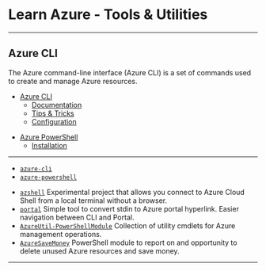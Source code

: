 # Learn Azure - Tools & Utilities

---

## Azure CLI

The Azure command-line interface (Azure CLI) is a set of commands used to create and manage Azure resources.

* [Azure CLI](https://docs.microsoft.com/en-us/cli/azure/?view=azure-cli-latest)
  * [Documentation](https://github.com/MicrosoftDocs/azure-docs-cli)
  * [Tips & Tricks](https://docs.microsoft.com/en-us/cli/azure/use-cli-effectively)
  * [Configuration](https://samcogan.com/improving-the-terminal-experience-for-working-with-azure/)

[](.)

* [Azure PowerShell](https://docs.microsoft.com/en-us/powershell/azure/)
  * [Installation](https://docs.microsoft.com/en-us/powershell/azure/install-az-ps)

---

* [`azure-cli`](https://github.com/azure/azure-cli)
* [`azure-powershell`](https://github.com/Azure/azure-powershell)

[](.)

* [`azshell`](https://github.com/yangl900/azshell) Experimental project that allows you connect to Azure Cloud Shell from a local terminal without a browser.
* [`portal`](https://github.com/yangl900/portal) Simple tool to convert stdin to Azure portal hyperlink. Easier navigation between CLI and Portal.
* [`AzureUtil-PowerShellModule`](https://github.com/tksh164/AzureUtil-PowerShellModule) Collection of utility cmdlets for Azure management operations.
* [`AzureSaveMoney`](https://itoleck.visualstudio.com/_git/AzureSaveMoney) PowerShell module to report on and opportunity to delete unused Azure resources and save money.

---
